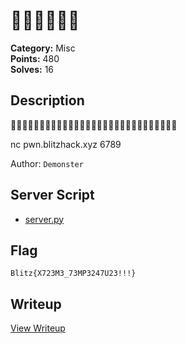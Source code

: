 # 🥶🥵🥶🥵🥶🥵

**Category:** Misc  
**Points:** 480  
**Solves:** 16  

## Description

🧊🧊🧊🧊🧊🧊🧊🧊🧊🧊🧊🧊🧊🧊🧊🔥🔥🔥🔥🔥🔥🔥🔥🔥🔥🔥🔥🔥🔥

nc pwn.blitzhack.xyz 6789

Author: `Demonster`

## Server Script
- [server.py](server.py)

## Flag

```
Blitz{X723M3_73MP3247U23!!!}
```

## Writeup

[View Writeup](https://github.com/1nv1sibl3/BlitzCTF-2025/blob/main/writeups/__writeup.md)
